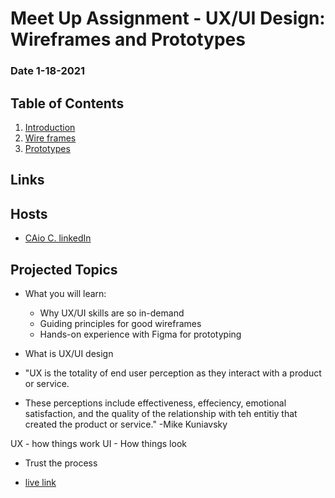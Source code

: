 # Meet Up Assignment - UX/UI Design: Wireframes and Prototypes
### Date 1-18-2021
  
## Table of Contents
1. [Introduction](#introduction)
1. [Wire frames](#wireframes)
1. [Prototypes](#prototypes)

## Links


## Hosts
- [CAio C. linkedIn](https://www.linkedin.com/in/caiocastelluber/)

## Projected Topics
- What you will learn:
  - Why UX/UI skills are so in-demand
  - Guiding principles for good wireframes
  - Hands-on experience with Figma for prototyping

- What is UX/UI design
 - "UX is the totality of end user perception as they interact with a product or service.
  - These perceptions include effectiveness, effeciency, emotional satisfaction, and the quality of the relationship with teh entitiy that created the product or service." -Mike Kuniavsky

UX - how things work
UI - How things look

- Trust the process



- [live link](https://jinman36.github.io/reading-notes/)